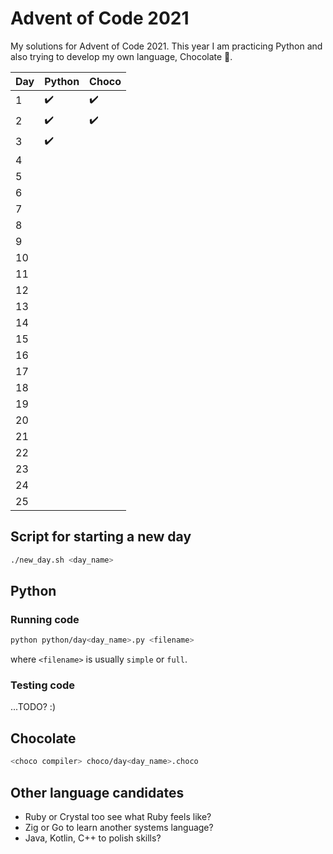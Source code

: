 # Advent of Code 2021

My solutions for Advent of Code 2021. This year I am practicing Python and also trying to develop my own language, Chocolate 🍫.

| Day | Python | Choco |
| --- | ------ | ----- |
| 1   | ✔️     | ✔️    |
| 2   | ✔️     | ✔️    |
| 3   | ✔️     |       |
| 4   |        |       |
| 5   |        |       |
| 6   |        |       |
| 7   |        |       |
| 8   |        |       |
| 9   |        |       |
| 10  |        |       |
| 11  |        |       |
| 12  |        |       |
| 13  |        |       |
| 14  |        |       |
| 15  |        |       |
| 16  |        |       |
| 17  |        |       |
| 18  |        |       |
| 19  |        |       |
| 20  |        |       |
| 21  |        |       |
| 22  |        |       |
| 23  |        |       |
| 24  |        |       |
| 25  |        |       |

## Script for starting a new day

```bash
./new_day.sh <day_name>
```

## Python

### Running code

```bash
python python/day<day_name>.py <filename>
```

where `<filename>` is usually `simple` or `full`.

### Testing code

...TODO? :)

## Chocolate

```bash
<choco compiler> choco/day<day_name>.choco
```

## Other language candidates

- Ruby or Crystal too see what Ruby feels like?
- Zig or Go to learn another systems language?
- Java, Kotlin, C++ to polish skills?
